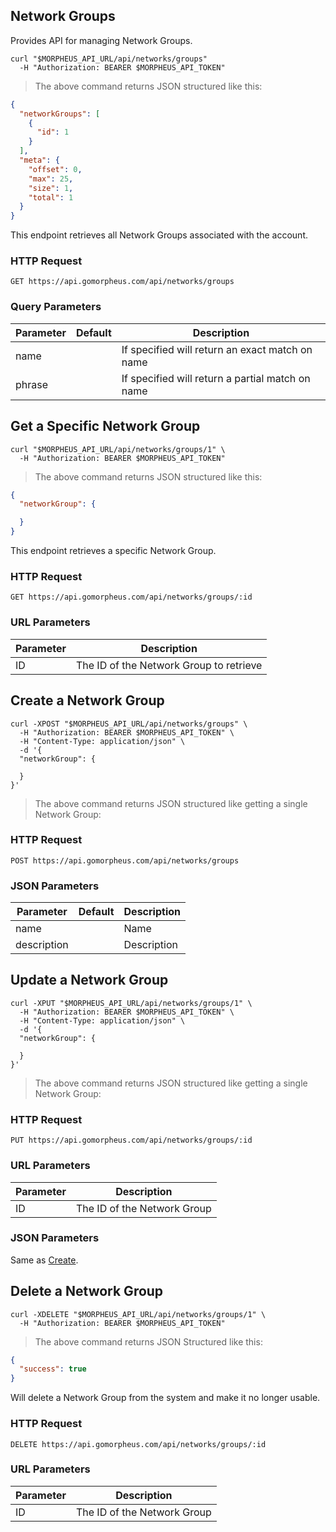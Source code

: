 ## Network Groups

Provides API for managing Network Groups.

<!--## Get All Network Groups-->

```shell
curl "$MORPHEUS_API_URL/api/networks/groups"
  -H "Authorization: BEARER $MORPHEUS_API_TOKEN"
```

> The above command returns JSON structured like this:

```json
{
  "networkGroups": [
    {
      "id": 1
    }
  ],
  "meta": {
    "offset": 0,
    "max": 25,
    "size": 1,
    "total": 1
  }
}
```

This endpoint retrieves all Network Groups associated with the account.

### HTTP Request

`GET https://api.gomorpheus.com/api/networks/groups`

### Query Parameters

Parameter | Default | Description
--------- | ------- | -----------
name |  | If specified will return an exact match on name
phrase |  | If specified will return a partial match on name

## Get a Specific Network Group


```shell
curl "$MORPHEUS_API_URL/api/networks/groups/1" \
  -H "Authorization: BEARER $MORPHEUS_API_TOKEN"
```

> The above command returns JSON structured like this:

```json
{
  "networkGroup": {

  }
}
```

This endpoint retrieves a specific Network Group.


### HTTP Request

`GET https://api.gomorpheus.com/api/networks/groups/:id`

### URL Parameters

Parameter | Description
--------- | -----------
ID | The ID of the Network Group to retrieve


## Create a Network Group

```shell
curl -XPOST "$MORPHEUS_API_URL/api/networks/groups" \
  -H "Authorization: BEARER $MORPHEUS_API_TOKEN" \
  -H "Content-Type: application/json" \
  -d '{
  "networkGroup": {
    
  }
}'
```

> The above command returns JSON structured like getting a single Network Group: 

### HTTP Request

`POST https://api.gomorpheus.com/api/networks/groups`

### JSON Parameters

Parameter | Default | Description
--------- | ------- | -----------
name      |  | Name
description      |  | Description

## Update a Network Group

```shell
curl -XPUT "$MORPHEUS_API_URL/api/networks/groups/1" \
  -H "Authorization: BEARER $MORPHEUS_API_TOKEN" \
  -H "Content-Type: application/json" \
  -d '{
  "networkGroup": {

  }
}'
```

> The above command returns JSON structured like getting a single Network Group: 

### HTTP Request

`PUT https://api.gomorpheus.com/api/networks/groups/:id`

### URL Parameters

Parameter | Description
--------- | -----------
ID | The ID of the Network Group

### JSON Parameters

Same as [Create](#create-a-network-group).

## Delete a Network Group

```shell
curl -XDELETE "$MORPHEUS_API_URL/api/networks/groups/1" \
  -H "Authorization: BEARER $MORPHEUS_API_TOKEN"
```

> The above command returns JSON Structured like this:

```json
{
  "success": true
}
```

Will delete a Network Group from the system and make it no longer usable.

### HTTP Request

`DELETE https://api.gomorpheus.com/api/networks/groups/:id`

### URL Parameters

Parameter | Description
--------- | -----------
ID | The ID of the Network Group

